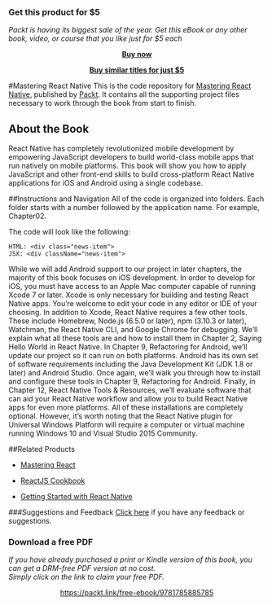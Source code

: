 
### Get this product for $5

<i>Packt is having its biggest sale of the year. Get this eBook or any other book, video, or course that you like just for $5 each</i>


<b><p align='center'>[Buy now](https://packt.link/9781785885785)</p></b>


<b><p align='center'>[Buy similar titles for just $5](https://subscription.packtpub.com/search)</p></b>


#Mastering React Native
This is the code repository for [Mastering React Native](https://www.packtpub.com/web-development/mastering-react-native?utm_source=github&utm_medium=repository&utm_campaign=9781785885785), published by [Packt](https://www.packtpub.com/?utm_source=github). It contains all the supporting project files necessary to work through the book from start to finish.
## About the Book
React Native has completely revolutionized mobile development by empowering JavaScript developers to build world-class mobile apps that run natively on mobile platforms. This book will show you how to apply JavaScript and other front-end skills to build cross-platform React Native applications for iOS and Android using a single codebase.


##Instructions and Navigation
All of the code is organized into folders. Each folder starts with a number followed by the application name. For example, Chapter02.



The code will look like the following:
```
HTML: <div class="news-item">
JSX: <div className="news-item">
```

While we will add Android support to our project in later chapters, the majority of this
book focuses on iOS development. In order to develop for iOS, you must have access to an
Apple Mac computer capable of running Xcode 7 or later. Xcode is only necessary for
building and testing React Native apps. You’re welcome to edit your code in any editor or
IDE of your choosing.
In addition to Xcode, React Native requires a few other tools. These include Homebrew,
Node.js (6.5.0 or later), npm (3.10.3 or later), Watchman, the React Native CLI, and Google
Chrome for debugging. We’ll explain what all these tools are and how to install them in
Chapter 2, Saying Hello World in React Native.
In Chapter 9, Refactoring for Android, we’ll update our project so it can run on both
platforms. Android has its own set of software requirements including the Java
Development Kit (JDK 1.8 or later) and Android Studio. Once again, we’ll walk you
through how to install and configure these tools in Chapter 9, Refactoring for Android.
Finally, in Chapter 12, React Native Tools & Resources, we’ll evaluate software that can aid
your React Native workflow and allow you to build React Native apps for even more
platforms. All of these installations are completely optional. However, it’s worth noting that
the React Native plugin for Universal Windows Platform will require a computer or virtual
machine running Windows 10 and Visual Studio 2015 Community.

##Related Products
* [Mastering React](https://www.packtpub.com/web-development/mastering-react?utm_source=github&utm_medium=repository&utm_campaign=9781783558568)

* [ReactJS Cookbook](https://www.packtpub.com/web-development/reactjs-cookbook?utm_source=github&utm_medium=repository&utm_campaign=9781783980727)

* [Getting Started with React Native](https://www.packtpub.com/application-development/getting-started-react-native?utm_source=github&utm_medium=repository&utm_campaign=9781785885181)

###Suggestions and Feedback
[Click here](https://docs.google.com/forms/d/e/1FAIpQLSe5qwunkGf6PUvzPirPDtuy1Du5Rlzew23UBp2S-P3wB-GcwQ/viewform) if you have any feedback or suggestions.
### Download a free PDF

 <i>If you have already purchased a print or Kindle version of this book, you can get a DRM-free PDF version at no cost.<br>Simply click on the link to claim your free PDF.</i>
<p align="center"> <a href="https://packt.link/free-ebook/9781785885785">https://packt.link/free-ebook/9781785885785 </a> </p>
